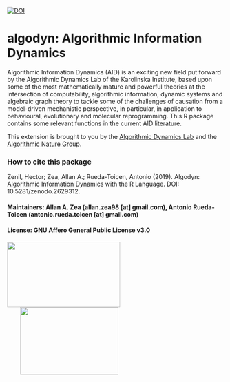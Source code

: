 [![DOI](https://zenodo.org/badge/156296743.svg)](https://zenodo.org/badge/latestdoi/156296743)

# algodyn: Algorithmic Information Dynamics

Algorithmic Information Dynamics (AID) is an exciting new field put forward by the Algorithmic Dynamics Lab of the Karolinska Institute, based upon some of the most mathematically mature and powerful theories at the intersection of computability, algorithmic information, dynamic systems and algebraic graph theory to tackle some of the challenges of causation from a model-driven mechanistic perspective, in particular, in application to behavioural, evolutionary and molecular reprogramming. This R package contains some relevant functions in the current AID literature.

This extension is brought to you by the [Algorithmic Dynamics Lab](https://www.algorithmicdynamics.net/) and the [Algorithmic Nature Group](https://algorithmicnature.org/). 

### How to cite this package

Zenil, Hector; Zea, Allan A.; Rueda-Toicen, Antonio (2019). Algodyn: Algorithmic Information Dynamics with the R Language. DOI: 10.5281/zenodo.2629312.

#### Maintainers: Allan A. Zea (allan.zea98 [at] gmail.com), Antonio Rueda-Toicen (antonio.rueda.toicen [at] gmail.com)

#### License: GNU Affero General Public License v3.0




<a href="https://www.algorithmicdynamics.net/"><img src="http://complexitycalculator.com/images/algodynlogo.png" width="262" height="152" /></a><a href="https://algorithmicnature.org/"><img src="http://complexitycalculator.com/images/AGroupSmall.png" width="228" height="157" hspace="30" /></a>
